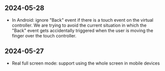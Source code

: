 ## 2024-05-28

* In Android: ignore "Back" event if there is a touch event on the virtual controller. We
  are trying to avoid the current situation in which the "Back" event gets accidentally
  triggered when the user is moving the finger over the touch controller.

## 2024-05-27

* Real full screen mode: support using the whole screen in mobile devices
